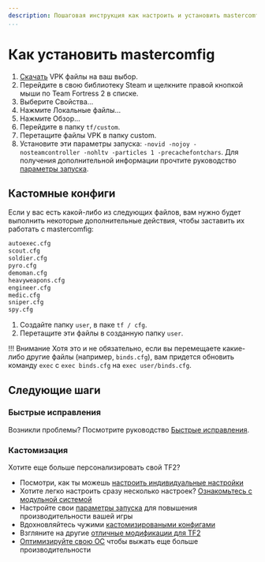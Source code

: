 ```yaml
---
description: Пошаговая инструкция как настроить и установить mastercomfig
...
```


# Как установить mastercomfig

1. [Скачать](https://mastercomfig.com/app) VPK файлы на ваш выбор.
2. Перейдите в свою библиотеку Steam и щелкните правой кнопкой мыши по Team Fortress 2 в списке.
3. Выберите Свойства...
4. Нажмите Локальные файлы...
5. Нажмите Обзор...
6. Перейдите в папку `tf/custom`.
7. Перетащите файлы VPK в папку custom.
8. Установите эти параметры запуска: `-novid -nojoy -nosteamcontroller -nohltv -particles 1 -precachefontchars`. Для получения дополнительной информации прочтите руководство [параметры запуска](../customization/launch_options.ru.md).

## Кастомные конфиги

Если у вас есть какой-либо из следующих файлов, вам нужно будет выполнить некоторые дополнительные действия, чтобы заставить их работать с mastercomfig:

```txt
autoexec.cfg
scout.cfg
soldier.cfg
pyro.cfg
demoman.cfg
heavyweapons.cfg
engineer.cfg
medic.cfg
sniper.cfg
spy.cfg
```

1. Создайте папку `user`, в паке `tf / cfg`.
2. Перетащите эти файлы в созданную папку `user`.

!!! Внимание
    Хотя это и не обязательно, если вы перемещаете какие-либо другие файлы (например, `binds.cfg`), вам придется обновить команду `exec` с `exec binds.cfg` на `exec user/binds.cfg`.

## Следующие шаги

### Быстрые исправления

Возникли проблемы? Посмотрите руководство [Быстрые исправления](../next_steps/troubleshoot.ru.md).

### Кастомизация

Хотите еще больше персонализировать свой TF2?

* Посмотри, как ты можешь [настроить индивидуальные настройки](../customization/custom_configs.ru.md)
* Хотите легко настроить сразу несколько настроек? [Ознакомьтесь с модульной системой](../customization/modules.ru.md)
* Настройте свои [параметры запуска](../customization/launch_options.ru.md) для повышения производительности вашей игры
* Вдохновляйтесь чужими [кастомизироваными конфигами](../customization/custom_configs.ru.md)
* Взгляните на другие [отличные модификации для TF2](../customization/see_also.ru.md)
* [Оптимизируйте свою ОС](../os/index.ru.md) чтобы выжать еще больше производительности
